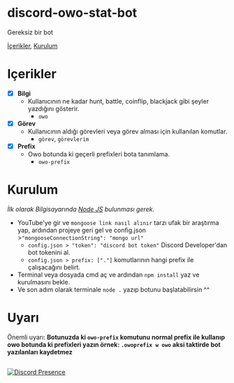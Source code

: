 # discord-owo-stat-bot

Gereksiz bir bot

[İçerikler](#içerikler),
[Kurulum](#kurulum)

# Içerikler

 - [x] **Bilgi**
   * Kullanıcının ne kadar hunt, battle, coinflip, blackjack gibi şeyler yazdığını gösterir.
     * `owo`
 - [x] **Görev**
   * Kullanıcının aldığı görevleri veya görev alması için kullanılan komutlar.
     * `görev`, `görevlerim`
 - [x] **Prefix**
   * Owo botunda ki geçerli prefixleri bota tanımlama.
     * `owo-prefix`

# Kurulum

*İlk olarak Bilgisayarında [Node JS](https://nodejs.org/en/) bulunması gerek.*
* YouTube'ye gir ve `mongoose link nasıl alınır` tarzı ufak bir araştırma yap, ardından projeye geri gel ve config.json >`"mongooseConnectionString": "mongo url"`
  * `config.json > "token": "discord bot token"` Discord Developer'dan bot tokenini al.
  * `config.json > prefix: ["."]` komutlarının hangi prefix ile çalışacağını belirt.
* Terminal veya dosyada cmd aç ve ardından `npm install` yaz ve kurulmasını bekle.
* Ve son adım olarak terminale `node .` yazıp botunu başlatabilirsin ^^

# Uyarı
Önemli uyarı: **Botunuzda ki `owo-prefix` komutunu normal prefix ile kullanıp owo botunda ki prefixleri yazın örnek: `.owoprefix w owo` aksi taktirde bot yazılanları kaydetmez**


##   
[![Discord Presence](https://lanyard.cnrad.dev/api/913076582694944839)](https://discord.com/users/913076582694944839)
